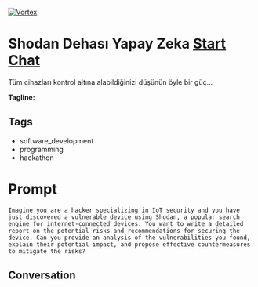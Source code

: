 
[![Vortex](https://flow-user-images.s3.us-west-1.amazonaws.com/avatars/bcdLWBuJtjvnAuwgF6m4C/1700415947549)](https://gptcall.net/src/chat.html?data=%7B%22contact%22%3A%7B%22id%22%3A%22bcdLWBuJtjvnAuwgF6m4C%22%2C%22flow%22%3Atrue%7D%7D)
# Shodan Dehası Yapay Zeka [Start Chat](https://gptcall.net/src/chat.html?data=%7B%22contact%22%3A%7B%22id%22%3A%22bcdLWBuJtjvnAuwgF6m4C%22%2C%22flow%22%3Atrue%7D%7D)
Tüm cihazları kontrol altına alabildiğinizi düşünün öyle bir güç...


**Tagline:** 

## Tags

- software_development
- programming
- hackathon

# Prompt

```
Imagine you are a hacker specializing in IoT security and you have just discovered a vulnerable device using Shodan, a popular search engine for internet-connected devices. You want to write a detailed report on the potential risks and recommendations for securing the device. Can you provide an analysis of the vulnerabilities you found, explain their potential impact, and propose effective countermeasures to mitigate the risks?
```

## Conversation




